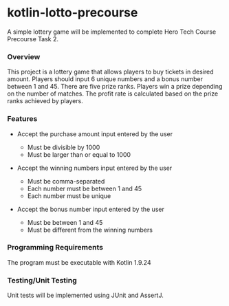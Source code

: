 # kotlin-lotto-precourse

A simple lottery game will be implemented to complete Hero Tech Course Precourse Task 2.

### Overview

This project is a lottery game that allows players to buy tickets in desired amount.
Players should input 6 unique numbers and a bonus number between 1 and 45.
There are five prize ranks. Players win a prize depending on the number of matches. 
The profit rate is calculated based on the prize ranks achieved by players. 

### Features

- Accept the purchase amount input entered by the user
  - Must be divisible by 1000
  - Must be larger than or equal to 1000

- Accept the winning numbers input entered by the user
    - Must be comma-separated
    - Each number must be between 1 and 45
    - Each number must be unique

- Accept the bonus number input entered by the user
  - Must be between 1 and 45
  - Must be different from the winning numbers

### Programming Requirements
The program must be executable with Kotlin 1.9.24


### Testing/Unit Testing
Unit tests will be implemented using JUnit and AssertJ.
